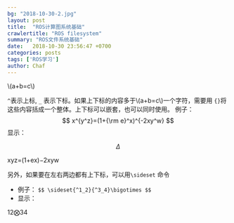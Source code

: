 ```yaml
---
bg: "2018-10-30-2.jpg"
layout: post
title:  "ROS计算图系统基础"
crawlertitle: "ROS filesystem"
summary: "ROS文件系统基础"
date:   2018-10-30 23:56:47 +0700
categories: posts
tags: ['ROS学习']
author: Chaf
---
```


<script type="text/javascript" src="http://cdn.mathjax.org/mathjax/latest/MathJax.js?config=default"></script> 



\\(a+b=c\\)

`^`表示上标, `_` 表示下标。如果上下标的内容多于\\(a+b=c\\)一个字符，需要用 `{}`将这些内容括成一个整体。上下标可以嵌套，也可以同时使用。
 例子：
 $$ x^{y^z}=(1+{\rm e}^x)^{-2xy^w} $$ 
 显示：
 
$$
\Delta 
$$


xyz=(1+ex)−2xyw





另外，如果要在左右两边都有上下标，可以用`\sideset` 命令

- 例子：
   `$$ \sideset{^1_2}{^3_4}\bigotimes $$`
- 显示：

12⨂34



 

